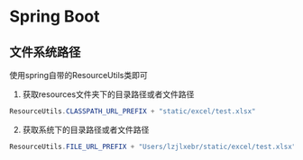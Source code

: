 # Spring Boot

## 文件系统路径
使用spring自带的ResourceUtils类即可

1. 获取resources文件夹下的目录路径或者文件路径
```java
ResourceUtils.CLASSPATH_URL_PREFIX + "static/excel/test.xlsx"
```

2. 获取系统下的目录路径或者文件路径
```java
ResourceUtils.FILE_URL_PREFIX + "Users/lzjlxebr/static/excel/test.xlsx"
```

